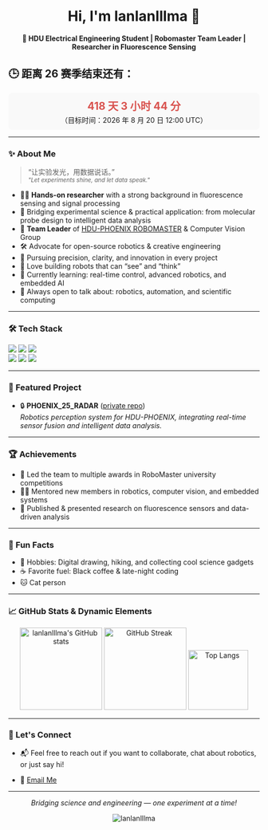 <!-- Profile README for lanlanlllma -->

<h1 align="center">Hi, I'm lanlanlllma 👋</h1>
<p align="center">
  <b>🚀 HDU Electrical Engineering Student | Robomaster Team Leader | Researcher in Fluorescence Sensing</b>
</p>

## 🕒 距离 26 赛季结束还有：

<!-- countdown-start -->
<div align="center" style="background:#f9f9f9;padding:10px;border-radius:8px;">  <h2 style="margin:0;color:#d9534f;"><strong>418 天 3 小时 44 分</strong></h2>  <p style="margin:4px 0 0;">（目标时间：2026 年 8 月 20 日 12:00 UTC）</p></div>
<!-- countdown-end -->

---

### ✨ About Me

> “让实验发光，用数据说话。”  
> <sub><i>"Let experiments shine, and let data speak."</i></sub>

- 👨‍🔬 **Hands-on researcher** with a strong background in fluorescence sensing and signal processing  
- 🧬 Bridging experimental science & practical application: from molecular probe design to intelligent data analysis  
- 🦾 **Team Leader** of [HDU-PHOENIX ROBOMASTER](https://github.com/HDU-PHOENIX) & Computer Vision Group  
- 🛠️ Advocate for open-source robotics & creative engineering  
- 🎯 Pursuing precision, clarity, and innovation in every project  
- 🤖 Love building robots that can “see” and “think”
- 🌱 Currently learning: real-time control, advanced robotics, and embedded AI
- 💬 Always open to talk about: robotics, automation, and scientific computing

---

### 🛠️ Tech Stack

<img src="https://img.shields.io/badge/Python-3670A0?style=for-the-badge&logo=python&logoColor=ffdd54" /> <img src="https://img.shields.io/badge/C++-00599C?style=for-the-badge&logo=cplusplus&logoColor=white" /> <img src="https://img.shields.io/badge/ROS2-22314E?style=for-the-badge&logo=ros&logoColor=white" /><br>
<img src="https://img.shields.io/badge/OpenCV-27338e?style=for-the-badge&logo=opencv&logoColor=white" />
<img src="https://img.shields.io/badge/NumPy-013243?style=for-the-badge&logo=numpy&logoColor=white" />
<img src="https://img.shields.io/badge/Matplotlib-11557c?style=for-the-badge&logo=matplotlib&logoColor=white" />

---

### 🌟 Featured Project

- 🔒 **PHOENIX_25_RADAR** ([private repo](https://github.com/HDU-PHOENIX/PHOENIX_25_RADAR))  
  *Robotics perception system for HDU-PHOENIX, integrating real-time sensor fusion and intelligent data analysis.*

---

### 🏆 Achievements

- 🏅 Led the team to multiple awards in RoboMaster university competitions
- 🧑‍🏫 Mentored new members in robotics, computer vision, and embedded systems
- 📝 Published & presented research on fluorescence sensors and data-driven analysis

---

### 🧩 Fun Facts

- 🎨 Hobbies: Digital drawing, hiking, and collecting cool science gadgets
- ☕ Favorite fuel: Black coffee & late-night coding
- 🐱 Cat person

---

### 📈 GitHub Stats & Dynamic Elements

<p align="center">
  <img src="https://github-readme-stats.vercel.app/api?username=lanlanlllma&show_icons=true&theme=radical" alt="lanlanlllma's GitHub stats" height="165" />
  <img src="https://github-readme-streak-stats.herokuapp.com/?user=lanlanlllma&theme=radical" alt="GitHub Streak" height="165" />
  <img src="https://github-readme-stats.vercel.app/api/top-langs/?username=lanlanlllma&layout=compact&theme=radical" alt="Top Langs" height="120"/>
</p>


---

### 🤝 Let's Connect

<!-- 在这里添加你的社交链接，比如： -->
<!-- - [LinkedIn](your-link) -->
<!-- - [个人主页](your-site) -->
- 📬 Feel free to reach out if you want to collaborate, chat about robotics, or just say hi!
<!-- mail -->
- 📧 [Email Me](mailto:lanlanlllma@icloud.com)


---

<p align="center">
  <em>Bridging science and engineering — one experiment at a time!</em>
</p>
<p align="center">
  <img src="https://komarev.com/ghpvc/?username=lanlanlllma&label=Profile+Views&color=0e75b6&style=flat" alt="lanlanlllma" />
</p>
